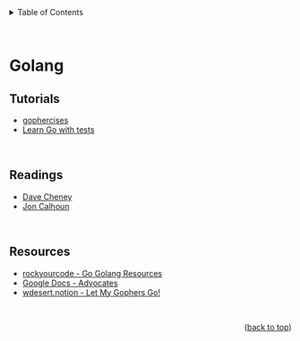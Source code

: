 <div id="top"></div>

<details>
  <summary>Table of Contents</summary>
  <ul>
    <li><a href="#tutorials">Tutorials</a></li>
    <li><a href="#readings">Readings</a></li>
    <li><a href="#resources">Resources</a></li>
  </ul>
</details>

&nbsp;

# Golang

## Tutorials

- [gophercises](https://gophercises.com/)
- [Learn Go with tests](https://quii.gitbook.io/learn-go-with-tests/)

&nbsp;

## Readings

- [Dave Cheney](https://dave.cheney.net/)
- [Jon Calhoun](https://www.calhoun.io/)

&nbsp;

## Resources

- [rockyourcode - Go Golang Resources](https://www.rockyourcode.com/go-resources/)
- [Google Docs - Advocates](https://docs.google.com/document/d/1Zb9GCWPKeEJ4Dyn2TkT-O3wJ8AFc-IMxZzTugNCjr-8/edit#heading=h.nhafw2gkwi8r)
- [wdesert.notion - Let My Gophers Go!](https://wdesert.notion.site/Let-My-Gophers-Go-29d7e8fe712141cf8ac39b84350f0db7)

&nbsp;

<p align="right">(<a href="#top">back to top</a>)</p>

